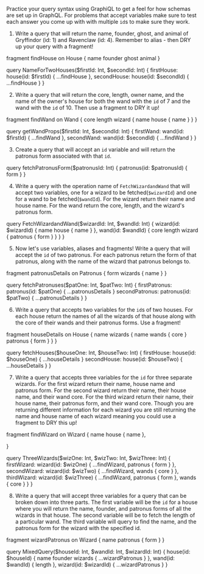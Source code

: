 Practice your query syntax using GraphiQL to get a feel for how schemas are set up in GraphQL. For problems that accept variables make sure to test each answer you come up with with multiple `id`s to make sure they work.

1. Write a query that will return the name, founder, ghost, and animal of Gryffindor (id: 1) and Ravenclaw (id: 4). Remember to alias - then DRY up your query with a fragment!

fragment findHouse on House {
  name
  founder
  ghost
  animal
}

query NameForTwoHouses($firstId: Int, $secondId: Int) {
  firstHouse: house(id: $firstId) {
    ...findHouse
  },
  secondHouse: house(id: $secondId) {
    ...findHouse
  }
}

2. Write a query that will return the core, length, owner name, and the name of the owner's house for both the wand with the `id` of 7 and the wand with the `id` of 10. Then use a fragment to DRY it up!

fragment findWand on Wand {
  core
  length
  wizard {
    name
    house {
      name
    }
  }
}

query getWandProps($firstId: Int, $secondId: Int) {
  firstWand: wand(id: $firstId) {
    ...findWand
  },
  secondWand: wand(id: $secondId) {
    ...findWand
  }
}

3. Create a query that will accept an `id` variable and will return the patronus form associated with that `id`.

query fetchPatronusForm($patronusId: Int) {
  patronus(id: $patronusId) {
    form
  }
}

4. Write a query with the operation name of `FetchWizardandWand` that will accept two variables, one for a wizard to be fetched(`$wizardId`) and one for a wand to be fetched(`$wandId`). For the wizard return their name and house name. For the wand return the core, length, and the wizard's patronus form.

query FetchWizardandWand($wizardId: Int, $wandId: Int) {
  wizard(id: $wizardId) {
    name
    house {
      name
    }
  },
  wand(id: $wandId) {
    core
    length
    wizard {
      patronus {
        form
      }
    }
  }
}

5. Now let's use variables, aliases and fragments! Write a query that will accept the `id` of two patronus. For each patronus return the form of that patronus, along with the name of the wizard that patronus belongs to.

fragment patronusDetails on Patronus {
  form
  wizards {
    name
  }
}


query fetchPatronuses($patOne: Int, $patTwo: Int) {
  firstPatronus: patronus(id: $patOne) {
    ...patronusDetails
  }
  secondPatronus: patronus(id: $patTwo) {
    ...patronusDetails
  }
}

6. Write a query that accepts two variables for the `id`s of two houses. For each house return the names of all the wizards of that house along with the core of their wands and their patronus forms. Use a fragment!

fragment houseDetails on House {
  name
  wizards {
    name
    wands {
      core
    }
    patronus {
      form
    }
  }
}

query fetchHouses($houseOne: Int, $houseTwo: Int) {
  firstHouse: house(id: $houseOne) {
    ...houseDetails
  }
  secondHouse: house(id: $houseTwo) {
    ...houseDetails
  }
}

7. Write a query that accepts three variables for the `id` for three separate wizards. For the first wizard return their name, house name and patronus form. For the second wizard return their name, their house name, and their wand core. For the third wizard return their name, their house name, their patronus form, and their wand core. Though you are returning different information for each wizard you are still returning the name and house name of each wizard meaning you could use a fragment to DRY this up!

fragment findWizard on Wizard {
  name
  house {
    name
  },
  
}

query ThreeWizards($wizOne: Int, $wizTwo: Int, $wizThree: Int) {
  firstWizard: wizard(id: $wizOne) {
    ...findWizard,
    patronus {
    	form
  	}
  },
  secondWizard: wizard(id: $wizTwo) {
    ...findWizard,
    wands {
      core
    }
  },
  thirdWizard: wizard(id: $wizThree) {
    ...findWizard,
    patronus {
    	form
  	},
  	wands {
    	core
  	}
  }
}

8. Write a query that will accept three variables for a query that can be broken down into three parts. The first variable will be the `id` for a house where you will return the name, founder, and patronus forms of all the wizards in that house. The second variable will be to fetch the length of a particular wand. The third variable will query to find the name, and the patronus form for the wizard with the specified id.

fragment wizardPatronus on Wizard {
  name
  patronus {
    form
  }
}

query MixedQuery($houseId: Int, $wandId: Int, $wizardId: Int) {
  house(id: $houseId) {
    name
    founder
    wizards {
     ...wizardPatronus
    }
  },
  wand(id: $wandId) {
    length
  },
  wizard(id: $wizardId) {
   ...wizardPatronus
  }
}